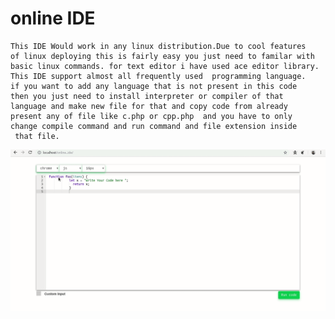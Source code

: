 # online IDE

    This IDE Would work in any linux distribution.Due to cool features
    of linux deploying this is fairly easy you just need to familar with
    basic linux commands. for text editor i have used ace editor library.
    This IDE support almost all frequently used  programming language.
    if you want to add any language that is not present in this code
    then you just need to install interpreter or compiler of that
    language and make new file for that and copy code from already
    present any of file like c.php or cpp.php  and you have to only
    change compile command and run command and file extension inside 
     that file.

   ![Alt text](compiler.gif?raw=true "UI")
